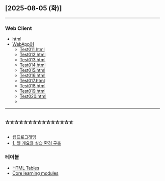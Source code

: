 ## [2025-08-05 (화)]
---
###  Web Client
 - [html](https://github.com/fullstack-flutter-dev-team/fullstack-flutter-dev/blob/main/WebStudy/HTML.md)
 - [WebApp01](https://github.com/fullstack-flutter-dev-team/fullstack-flutter-dev/blob/main/WebStudy/WebApp01)
   - [Test011.html](https://github.com/fullstack-flutter-dev-team/fullstack-flutter-dev/blob/main/WebStudy/WebApp01/WebContent/Test011.html)
   - [Test012.html](https://github.com/fullstack-flutter-dev-team/fullstack-flutter-dev/blob/main/WebStudy/WebApp01/WebContent/Test012.html)
   - [Test013.html](https://github.com/fullstack-flutter-dev-team/fullstack-flutter-dev/blob/main/WebStudy/WebApp01/WebContent/Test013.html)
   - [Test014.html](https://github.com/fullstack-flutter-dev-team/fullstack-flutter-dev/blob/main/WebStudy/WebApp01/WebContent/Test014.html)
   - [Test015.html](https://github.com/fullstack-flutter-dev-team/fullstack-flutter-dev/blob/main/WebStudy/WebApp01/WebContent/Test015.html)
   - [Test016.html](https://github.com/fullstack-flutter-dev-team/fullstack-flutter-dev/blob/main/WebStudy/WebApp01/WebContent/Test016.html)
   - [Test017.html](https://github.com/fullstack-flutter-dev-team/fullstack-flutter-dev/blob/main/WebStudy/WebApp01/WebContent/Test017.html)
   - [Test018.html](https://github.com/fullstack-flutter-dev-team/fullstack-flutter-dev/blob/main/WebStudy/WebApp01/WebContent/Test018.html)
   - [Test019.html](https://github.com/fullstack-flutter-dev-team/fullstack-flutter-dev/blob/main/WebStudy/WebApp01/WebContent/Test019.html)
   - [Test020.html](https://github.com/fullstack-flutter-dev-team/fullstack-flutter-dev/blob/main/WebStudy/WebApp01/WebContent/Test020.html)
   - []()
---




⭐⭐⭐⭐⭐⭐⭐⭐⭐⭐⭐⭐⭐⭐⭐
-------------------------------------
- [웹프로그래밍](https://cafe.daum.net/dragonhci/kcwY)
- [1. 웹 개요와 실습 환경 구축](https://wonjin27.tistory.com/83)

### 테이블
- [HTML Tables](https://www.w3schools.com/html/html_tables.asp)
- [Core learning modules](https://developer.mozilla.org/en-US/docs/Learn_web_development/Core)  
###
###
###
###